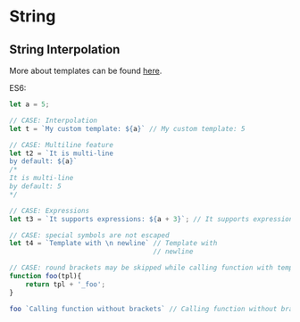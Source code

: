 # String

## String Interpolation 

More about templates can be found [here](https://developer.mozilla.org/en-US/docs/Web/JavaScript/Reference/Template_literals).

ES6:
``` js
let a = 5;

// CASE: Interpolation
let t = `My custom template: ${a}` // My custom template: 5

// CASE: Multiline feature
let t2 = `It is multi-line
by default: ${a}`
/*
It is multi-line
by default: 5
*/

// CASE: Expressions
let t3 = `It supports expressions: ${a + 3}`; // It supports expressions: 8

// CASE: special symbols are not escaped
let t4 = `Template with \n newline` // Template with
                                    // newline

// CASE: round brackets may be skipped while calling function with template as param
function foo(tpl){
    return tpl + '_foo';
}

foo `Calling function without brackets` // Calling function without brackets_foo
```

